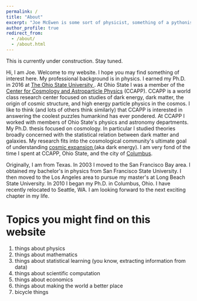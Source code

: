 ```yaml
---
permalink: /
title: "About"
excerpt: "Joe McEwen is some sort of physicist, something of a pythonista, a wanna be scientific computational ninja, and mostly a wandering bicyclist."
author_profile: true
redirect_from: 
  - /about/
  - /about.html
---
```

This is currently under construction. Stay tuned. 

Hi, I am Joe. Welcome to my website. I hope you may find something of interest here. My professional background is in physics. I earned my Ph.D. in 2016 at [The Ohio State University ](https://physics.osu.edu/). At Ohio State I was a member of the [Center for Cosmology and Astroparticle Physics](http://ccapp.osu.edu/) (CCAPP). CCAPP is a world class research center focused on studies of dark energy, dark matter, the origin of cosmic structure, and high energy particle physics in the cosmos. I like to think (and lots of others think similarly) that CCAPP is interested in answering the coolest puzzles humankind has ever pondered. At CCAPP I worked with members of Ohio State's physics and astronomy departments. My Ph.D. thesis focused on cosmology. In particular I studied theories broadly concerned with the statistical relation between dark matter and galaxies. My research fits into the cosmological community's ultimate goal of understanding [cosmic expansion ](https://arxiv.org/abs/1201.2434) (aka dark energy). I am very fond of the time I spent at CCAPP, Ohio State, and the city of [Columbus](https://www.nationalgeographic.com/travel/destinations/north-america/united-states/ohio/why-columbus-should-be-on-your-travel-radar-hipster-city-ohio-next-brooklyn/). 

Originally, I am from Texas. In 2003 I moved to the San Francisco Bay area. I obtained my bachelor's in physics from San Francisco State University. I then moved to the Los Angeles area to pursue my master's at Long Beach State University. In 2010 I began my Ph.D. in Columbus, Ohio. I have recently relocated to Seattle, WA. I am looking forward to the next exciting chapter in my life. 

Topics you might find on this website
======
1. things about physics
1. things about mathematics
1. things about statistical learning (you know, extracting information from data)
1. things about scientific computation
1. things about economics 
1. things about making the world a better place
1. bicycle things


